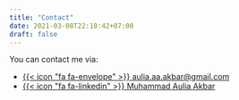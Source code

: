```yaml
---
title: "Contact"
date: 2021-03-08T22:10:42+07:00
draft: false
---
```


You can contact me via:
* [{{< icon "fa fa-envelope" >}}&nbsp;aulia.aa.akbar@gmail.com](mailto:aulia.aa.akbar@gmail.com?subject=Hi%20Akbar!)
* [{{< icon "fa fa-linkedin" >}}&nbsp;Muhammad Aulia Akbar](https://www.linkedin.com/in/MAuliaAkbar/)
